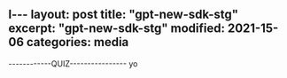 l---
layout: post
title: "gpt-new-sdk-stg"
excerpt: "gpt-new-sdk-stg"
modified: 2021-15-06
categories: media
---

------------QUIZ----------------
yo
<div class="apester-media" data-media-id="60d46a70ec0f860025610feb" height="350"></div><script async src="https://sdk.stg.apester.com/core.min.js"></script>